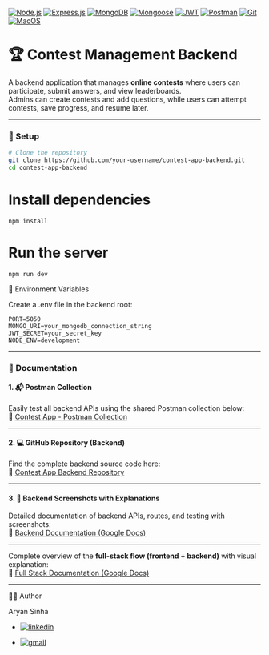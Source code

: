 [![Node.js](https://img.shields.io/badge/Node.js-18.x-green?logo=node.js)](https://nodejs.org/)
[![Express.js](https://img.shields.io/badge/Express.js-Backend-black?logo=express)](https://expressjs.com/)
[![MongoDB](https://img.shields.io/badge/MongoDB-Atlas%20or%20Local-green?logo=mongodb)](https://mongodb.com/)
[![Mongoose](https://img.shields.io/badge/Mongoose-ODM-red?logo=mongoose)](https://mongoosejs.com/)
[![JWT](https://img.shields.io/badge/JWT-Authentication-orange?logo=jsonwebtokens)](https://jwt.io/)
[![Postman](https://img.shields.io/badge/Postman-API%20Testing-orange?logo=postman)](https://www.postman.com/)
[![Git](https://img.shields.io/badge/Git-Version%20Control-black?logo=git)](https://git-scm.com/)
[![MacOS](https://img.shields.io/badge/MacOS-Development%20Environment-grey?logo=apple)](https://apple.com/macos)

# 🏆 Contest Management Backend

A backend application that manages **online contests** where users can participate, submit answers, and view leaderboards.  
Admins can create contests and add questions, while users can attempt contests, save progress, and resume later.

---

### 🚀 Setup

```bash
# Clone the repository
git clone https://github.com/your-username/contest-app-backend.git
cd contest-app-backend
```

# Install dependencies
```
npm install
```

# Run the server
```
npm run dev
```

🧠 Environment Variables

Create a .env file in the backend root:
```
PORT=5050
MONGO_URI=your_mongodb_connection_string
JWT_SECRET=your_secret_key
NODE_ENV=development
```

---

### 🧾 Documentation

#### 1. 📬 Postman Collection  
Easily test all backend APIs using the shared Postman collection below:  
🔗 [Contest App - Postman Collection](https://www.postman.com/telecoms-geoscientist-82491346/workspace/public/collection/18293441-9be56547-8d27-4d58-be98-cb7fd8b77962?action=share&creator=18293441)

---

#### 2. 💻 GitHub Repository (Backend)  
Find the complete backend source code here:  
🔗 [Contest App Backend Repository](https://github.com/aryansinha1818/Contest-App-Backend)

---

#### 3. 🧠 Backend Screenshots with Explanations  
Detailed documentation of backend APIs, routes, and testing with screenshots:  
🔗 [Backend Documentation (Google Docs)](https://docs.google.com/document/d/1iR5j4zK6vc9s-uxagxcalVliU_4Ux581jtRmht5j8X8/edit?usp=sharing)

---
 
Complete overview of the **full-stack flow (frontend + backend)** with visual explanation:  
🔗 [Full Stack Documentation (Google Docs)](https://docs.google.com/document/d/13onydhElIwMPl1m7AfYOxMIXP9LOhaff9A9xSElQqqI/edit?usp=sharing)

---




🙋‍♂️ Author

Aryan Sinha
* [![linkedin](https://img.shields.io/badge/linkedin-0A66C2?style=for-the-badge&logo=linkedin&logoColor=white)](https://www.linkedin.com/in/aryan-sinha-877698212/)

* [![gmail](https://img.shields.io/badge/gmail-EA4335?style=for-the-badge&logo=gmail&logoColor=white)](mailto:aryan.sinha1818@gmail.com)
